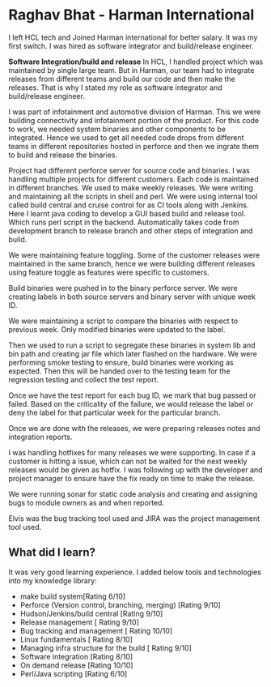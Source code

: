 # Raghav Bhat - Harman International

I left HCL tech and Joined Harman international for better salary. It was my first switch. I was hired as software integrator and build/release engineer.

**Software Integration/build and release**
In HCL, I handled project which was maintained by single large team. But in Harman, our team had to integrate releases from different teams and build our code and then make the releases. That is why I stated my role as software integrator and build/release engineer.

I was part of infotainment and automotive division of Harman. This we were building connectivity and infotainment portion of the product. For this code to work, we needed system binaries and other components to be integrated. Hence we used to get all needed code drops from different teams in different repositories hosted in perforce and then we ingrate them to build and release the binaries.

Project had different perforce server for source code and binaries. I was handling multiple projects for different customers. Each code is maintained in different branches. We used to make weekly releases. We were writing and maintaining all the scripts in shell and perl. 
We were using internal tool called build central and cruise control for as CI tools along with Jenkins. 
Here I learnt java coding to develop a GUI based build and release tool. Which runs perl script in the backend. Automatically takes code from development branch to release branch and other steps of integration and build. 

We were maintaining feature toggling. Some of the customer releases were maintained in the same branch, hence we were building different releases using feature toggle as features were specific to customers. 

Build binaries were pushed in to the binary perforce server. We were creating labels in both source servers and binary server with unique week ID.

We were maintaining a script to compare the binaries with respect to previous week. Only modified binaries were updated to the label. 

Then we used to run a script to segregate these binaries in system lib and bin path and creating jar file which later flashed on the hardware. We were performing smoke testing to ensure, build binaries were working as expected. 
Then this will be handed over to the testing team for the regression testing and collect the test report. 

Once we have the test report for each bug ID, we mark that bug passed or failed. 
Based on the criticality of the failure, we would release the label or deny the label for that particular week for the particular branch. 

Once we are done with the releases, we were preparing releases notes and integration reports. 

I was handling hotfixes for many releases we were supporting. In case if a customer is hitting a issue, which can not be waited for the next weekly releases would be given as hotfix. I was following up with the developer and project manager to ensure have the fix ready on time to make the release. 

We were running sonar for static code analysis and creating and assigning bugs to module owners as and when reported. 

Elvis was the bug tracking tool used and JIRA was the project management tool used. 

## What did I learn?
It was very good learning experience. I added below tools and technologies into my knowledge library:
- make build system[Rating 6/10]
- Perforce (Version control, branching, merging) [Rating 9/10]
- Hudson/Jenkins/build central [Rating 9/10]
- Release management [ Rating 9/10]
- Bug tracking and management [ Rating 10/10]
- Linux fundamentals [ Rating 8/10]
- Managing infra structure for the build [ Rating 9/10]
- Software integration [Rating 8/10]
- On demand release [Rating 10/10]
- Perl/Java scripting [Rating  6/10]
